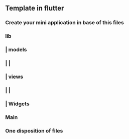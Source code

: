 ## Template in flutter

### Create your mini application in base of this files

### lib
###       |   models
###       |      |
###       |   views
###       |      |
###       |   Widgets
### Main

### One disposition of files

